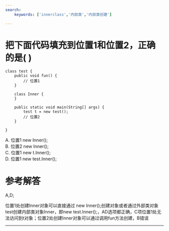 ```yaml
---
search:
    keywords: ['innerclass','内部类','内部类创建']

---
```



# 把下面代码填充到位置1和位置2，正确的是\( \)

```
class test {
    public void fun() {
        // 位置1
    }

    class Inner {
    }

    public static void main(String[] args) {
        test t = new test();
        // 位置2
    }

}
```

A. 位置1  new Inner\(\);  
B. 位置2  new Inner\(\);  
C. 位置1  new t.Inner\(\);  
D. 位置1  new test.Inner\(\);

# 参考解答

A,D;

位置1处创建Inner对象可以直接通过 new Inner\(\);创建对象或者通过外部类对象test创建内部类对象Inner，即new test.Inner\(\);，AD选项都正确，C项位置1处无法访问到t对象；位置2处创建Inner对象可以通过调用fun方法创建，B错误


---



